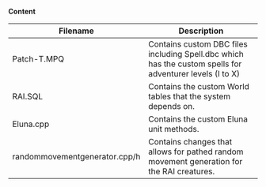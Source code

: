 **Content**

| **Filename**                  | **Description**                                                                                          |
|-------------------------------|----------------------------------------------------------------------------------------------------------|
| Patch-T.MPQ                   | Contains custom DBC files including Spell.dbc which has the custom spells for adventurer levels (I to X) |
| RAI.SQL                       | Contains the custom World tables that the system depends on.                                             |
| Eluna.cpp                     | Contains the custom Eluna unit methods.                                                                  |
| randommovementgenerator.cpp/h | Contains changes that allows for pathed random movement generation for the RAI creatures.                |

 
